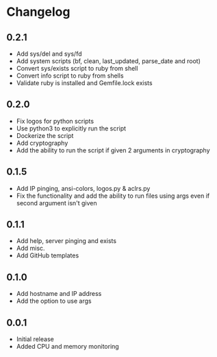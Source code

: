 # Changelog

## 0.2.1
- Add sys/del and sys/fd
- Add system scripts (bf, clean, last_updated, parse_date and root)
- Convert sys/exists script to ruby from shell
- Convert info script to ruby from shells
- Validate ruby is installed and Gemfile.lock exists

## 0.2.0
- Fix logos for python scripts
- Use python3 to explicitly run the script
- Dockerize the script
- Add cryptography
- Add the ability to run the script if given 2 arguments in cryptography

## 0.1.5
- Add IP pinging, ansi-colors, logos.py & aclrs.py
- Fix the functionality and add the ability to run files using args even if second argument isn't given

## 0.1.1
- Add help, server pinging and exists
- Add misc.
- Add GitHub templates

## 0.1.0
- Add hostname and IP address
- Add the option to use args

## 0.0.1
- Initial release
- Added CPU and memory monitoring
